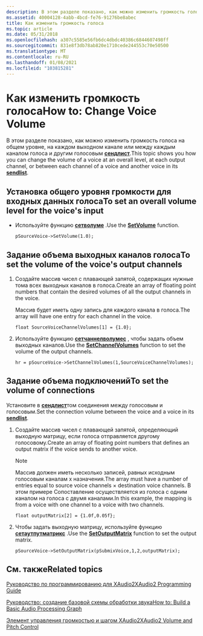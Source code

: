 ```yaml
---
description: В этом разделе показано, как можно изменить громкость голоса на общем уровне, на каждом выходном канале или между каждым каналом голоса и другим голосовым сендлист.
ms.assetid: 40004128-4abb-4bcd-fe76-91276be8abec
title: Как изменить громкость голоса
ms.topic: article
ms.date: 05/31/2018
ms.openlocfilehash: a307c5585e56fb6dc4dbdc40386c6844607498ff
ms.sourcegitcommit: 831e8f3db78ab820e1710cede244553c70e50500
ms.translationtype: MT
ms.contentlocale: ru-RU
ms.lasthandoff: 01/08/2021
ms.locfileid: "103815281"
---
```

# <a name="how-to-change-voice-volume"></a><span data-ttu-id="0f481-103">Как изменить громкость голоса</span><span class="sxs-lookup"><span data-stu-id="0f481-103">How to: Change Voice Volume</span></span>

<span data-ttu-id="0f481-104">В этом разделе показано, как можно изменить громкость голоса на общем уровне, на каждом выходном канале или между каждым каналом голоса и другим голосовым [**сендлист**](/windows/desktop/api/xaudio2/ns-xaudio2-xaudio2_voice_sends).</span><span class="sxs-lookup"><span data-stu-id="0f481-104">This topic shows you how you can change the volume of a voice at an overall level, at each output channel, or between each channel of a voice and another voice in its [**sendlist**](/windows/desktop/api/xaudio2/ns-xaudio2-xaudio2_voice_sends).</span></span>

## <a name="to-set-an-overall-volume-level-for-the-voices-input"></a><span data-ttu-id="0f481-105">Установка общего уровня громкости для входных данных голоса</span><span class="sxs-lookup"><span data-stu-id="0f481-105">To set an overall volume level for the voice's input</span></span>

-   <span data-ttu-id="0f481-106">Используйте функцию [**сетволуме**](/windows/win32/api/xaudio2/nf-xaudio2-ixaudio2voice-setvolume) .</span><span class="sxs-lookup"><span data-stu-id="0f481-106">Use the [**SetVolume**](/windows/win32/api/xaudio2/nf-xaudio2-ixaudio2voice-setvolume) function.</span></span>

    ```
    pSourceVoice->SetVolume(1.0);
    ```

    

## <a name="to-set-the-volume-of-the-voices-output-channels"></a><span data-ttu-id="0f481-107">Задание объема выходных каналов голоса</span><span class="sxs-lookup"><span data-stu-id="0f481-107">To set the volume of the voice's output channels</span></span>

1.  <span data-ttu-id="0f481-108">Создайте массив чисел с плавающей запятой, содержащих нужные тома всех выходных каналов в голоса.</span><span class="sxs-lookup"><span data-stu-id="0f481-108">Create an array of floating point numbers that contain the desired volumes of all the output channels in the voice.</span></span>

    <span data-ttu-id="0f481-109">Массив будет иметь одну запись для каждого канала в голоса.</span><span class="sxs-lookup"><span data-stu-id="0f481-109">The array will have one entry for each channel in the voice.</span></span>

    ```
    float SourceVoiceChannelVolumes[1] = {1.0};
    ```

    

2.  <span data-ttu-id="0f481-110">Используйте функцию [**сетчаннелволумес**](/windows/win32/api/xaudio2/nf-xaudio2-ixaudio2voice-setchannelvolumes) , чтобы задать объем выходных каналов.</span><span class="sxs-lookup"><span data-stu-id="0f481-110">Use the [**SetChannelVolumes**](/windows/win32/api/xaudio2/nf-xaudio2-ixaudio2voice-setchannelvolumes) function to set the volume of the output channels.</span></span>

    ```
    hr = pSourceVoice->SetChannelVolumes(1,SourceVoiceChannelVolumes);
    ```

    

## <a name="to-set-the-volume-of-connections"></a><span data-ttu-id="0f481-111">Задание объема подключений</span><span class="sxs-lookup"><span data-stu-id="0f481-111">To set the volume of connections</span></span>

<span data-ttu-id="0f481-112">Установите в [**сендлист**](/windows/desktop/api/xaudio2/ns-xaudio2-xaudio2_voice_sends)том соединения между голосовым и голосовым.</span><span class="sxs-lookup"><span data-stu-id="0f481-112">Set the connection volume between the voice and a voice in its [**sendlist**](/windows/desktop/api/xaudio2/ns-xaudio2-xaudio2_voice_sends).</span></span>

1.  <span data-ttu-id="0f481-113">Создайте массив чисел с плавающей запятой, определяющий выходную матрицу, если голоса отправляется другому голосовому.</span><span class="sxs-lookup"><span data-stu-id="0f481-113">Create an array of floating point numbers that defines an output matrix if the voice sends to another voice.</span></span>

    > [!Note]  
    > <span data-ttu-id="0f481-114">Массив должен иметь несколько записей, равных исходным голосовым каналам х назначения.</span><span class="sxs-lookup"><span data-stu-id="0f481-114">The array must have a number of entries equal to source voice channels × destination voice channels.</span></span> <span data-ttu-id="0f481-115">В этом примере Сопоставление осуществляется из голоса с одним каналом на голоса с двумя каналами.</span><span class="sxs-lookup"><span data-stu-id="0f481-115">In this example, the mapping is from a voice with one channel to a voice with two channels.</span></span>

     

    ```
    float outputMatrix[2] = {1.0f,0.05f};
    ```

    

2.  <span data-ttu-id="0f481-116">Чтобы задать выходную матрицу, используйте функцию [**сетаутпутматрикс**](/windows/win32/api/xaudio2/nf-xaudio2-ixaudio2voice-setoutputmatrix) .</span><span class="sxs-lookup"><span data-stu-id="0f481-116">Use the [**SetOutputMatrix**](/windows/win32/api/xaudio2/nf-xaudio2-ixaudio2voice-setoutputmatrix) function to set the output matrix.</span></span>

    ```
    pSourceVoice->SetOutputMatrix(pSubmixVoice,1,2,outputMatrix);
    ```

    

## <a name="related-topics"></a><span data-ttu-id="0f481-117">См. также</span><span class="sxs-lookup"><span data-stu-id="0f481-117">Related topics</span></span>

<dl> <dt>

[<span data-ttu-id="0f481-118">Руководство по программированию для XAudio2</span><span class="sxs-lookup"><span data-stu-id="0f481-118">XAudio2 Programming Guide</span></span>](programming-guide.md)
</dt> <dt>

[<span data-ttu-id="0f481-119">Руководство: создание базовой схемы обработки звука</span><span class="sxs-lookup"><span data-stu-id="0f481-119">How to: Build a Basic Audio Processing Graph</span></span>](how-to--build-a-basic-audio-processing-graph.md)
</dt> <dt>

[<span data-ttu-id="0f481-120">Элемент управления громкостью и шагом XAudio2</span><span class="sxs-lookup"><span data-stu-id="0f481-120">XAudio2 Volume and Pitch Control</span></span>](volume-and-pitch-control.md)
</dt> </dl>

 

 
